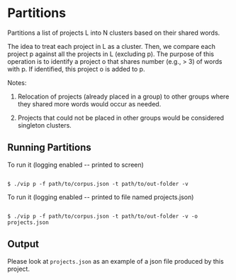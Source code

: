 # Partitions

Partitions a list of projects L into N clusters based on their shared words.

The idea to treat each project in L as a cluster. Then, we compare each project p
against all the projects in L (excluding p). The purpose of this operation is to
identify a project o that shares number (e.g., > 3) of words with p. If identified, this
project o is added to p.

Notes:

1. Relocation of projects (already placed in a group) to other groups where they
shared more words would occur as needed.

2. Projects that could not be placed in other groups would be considered singleton clusters.


## Running Partitions

To run it (logging enabled -- printed to screen)

```

$ ./vip p -f path/to/corpus.json -t path/to/out-folder -v

```

To run it (logging enabled -- printed to file named projects.json)


```

$ ./vip p -f path/to/corpus.json -t path/to/out-folder -v -o projects.json

```

## Output

Please look at `projects.json` as an example of a json file produced by this project.




